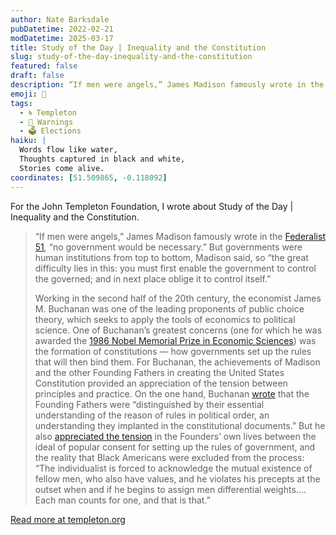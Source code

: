 ```yaml
---
author: Nate Barksdale
pubDatetime: 2022-02-21
modDatetime: 2025-03-17
title: Study of the Day | Inequality and the Constitution
slug: study-of-the-day-inequality-and-the-constitution
featured: false
draft: false
description: “If men were angels,” James Madison famously wrote in the [Federalist 51](https://avalon.law.yale.edu/18th_century/fed51.asp)*,* “no government would be necessa...
emoji: 📝
tags:
  - 🌀 Templeton
  - 🚨 Warnings
  - 🗳️ Elections
haiku: |
  Words flow like water,
  Thoughts captured in black and white,
  Stories come alive.
coordinates: [51.509865, -0.118092]
---
```


For the John Templeton Foundation, I wrote about Study of the Day | Inequality and the Constitution.

> “If men were angels,” James Madison famously wrote in the [Federalist 51](https://avalon.law.yale.edu/18th_century/fed51.asp)*,* “no government would be necessary.” But governments were human institutions from top to bottom, Madison said, so “the great difficulty lies in this: you must first enable the government to control the governed; and in next place oblige it to control itself.”
>
> Working in the second half of the 20th century, the economist James M. Buchanan was one of the leading proponents of public choice theory, which seeks to apply the tools of economics to political science. One of Buchanan’s greatest concerns (one for which he was awarded the [1986 Nobel Memorial Prize in Economic Sciences](https://www.nobelprize.org/prizes/economic-sciences/1986/press-release/)) was the formation of constitutions — how governments set up the rules that will then bind them. For Buchanan, the achievements of Madison and the other Founding Fathers in creating the United States Constitution provided an appreciation of the tension between principles and practice. On the one hand, Buchanan [wrote](https://bookshop.org/books/the-reason-of-rules-constitutional-political-economy/9780865972322) that the Founding Fathers were “distinguished by their essential understanding of the reason of rules in political order, an understanding they implanted in the constitutional documents.” But he also [appreciated the tension](https://bookshop.org/books/the-limits-of-liberty-between-anarchy-and-leviathan/9780865972261) in the Founders’ own lives between the ideal of popular consent for setting up the rules of government, and the reality that Black Americans were excluded from the process: “The individualist is forced to acknowledge the mutual existence of fellow men, who also have values, and he violates his precepts at the outset when and if he begins to assign men differential weights.… Each man counts for one, and that is that.”

[Read more at templeton.org](https://www.templeton.org/news/inequality-and-the-constitution)
